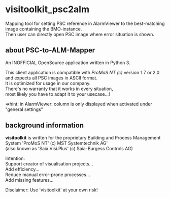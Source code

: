 # visitoolkit_psc2alm
Mapping tool for setting PSC reference in AlarmViewer to the best-matching image containing the BMO-instance.  
Then user can directly open PSC image where error situation is shown.   

## about PSC-to-ALM-Mapper
An INOFFICIAL OpenSource application written in Python 3.  

This client application is compatible with *ProMoS NT (c)* version 1.7 or 2.0   
and expects all PSC images in ASCII format.  
It is optimized for usage in our company.   
There's no warranty that it works in every situation,   
most likely you have to adapt it to your usecase...!

=>hint: in AlarmViewer: column is only displayed when activated under "general settings"   


## background information
**visitoolkit** is written for the proprietary Building and Process Management System
'ProMoS NT' (c) MST Systemtechnik AG'  
(also known as 'Saia Visi.Plus' (c) Saia-Burgess Controls AG) 

Intention:  
Support creator of visualisation projects...  
Add efficiency...  
Reduce manual error-prone processes...  
Add missing features...

Disclaimer: Use 'visitoolkit' at your own risk!

